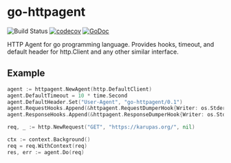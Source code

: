 # go-httpagent

![Build Status](https://github.com/karupanerura/go-httpagent/workflows/test/badge.svg?branch=master)
[![codecov](https://codecov.io/gh/karupanerura/go-httpagent/branch/master/graph/badge.svg)](https://codecov.io/gh/karupanerura/go-httpagent)
[![GoDoc](https://godoc.org/github.com/karupanerura/go-httpagent?status.svg)](http://godoc.org/github.com/karupanerura/go-httpagent)

HTTP Agent for go programming language.
Provides hooks, timeout, and default header for http.Client and any other similar interface.

## Example

```go
agent := httpagent.NewAgent(http.DefaultClient)
agent.DefaultTimeout = 10 * time.Second
agent.DefaultHeader.Set("User-Agent", "go-httpagent/0.1")
agent.RequestHooks.Append(&httpagent.RequestDumperHook{Writer: os.Stderr})
agent.ResponseHooks.Append(&httpagent.ResponseDumperHook{Writer: os.Stderr})

req, _ := http.NewRequest("GET", "https://karupas.org/", nil)

ctx := context.Background()
req = req.WithContext(req)
res, err := agent.Do(req)
```
